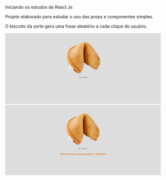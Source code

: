 Iniciando os estudos de React Js

Projeto elaborado para estudar o uso das props e componentes simples.

O biscoito da sorte gera uma frase aleatório a cada clique do usuário.

<img src="https://github.com/amandaalvesss/ImagensProjetos/blob/main/b1.png">
<img src="https://github.com/amandaalvesss/ImagensProjetos/blob/main/b2.png">

